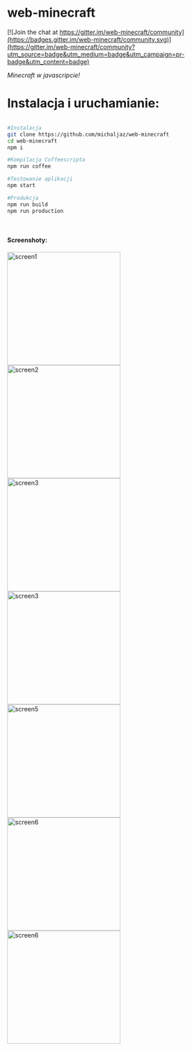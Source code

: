 # web-minecraft

[![Join the chat at https://gitter.im/web-minecraft/community](https://badges.gitter.im/web-minecraft/community.svg)](https://gitter.im/web-minecraft/community?utm_source=badge&utm_medium=badge&utm_campaign=pr-badge&utm_content=badge)

<i>Minecraft w javascripcie!</i>

<i>
</i>
<h1>Instalacja i uruchamianie:</h1>

```bash

#Instalacja
git clone https://github.com/michaljaz/web-minecraft
cd web-minecraft
npm i

#Kompilacja Coffeescripta
npm run coffee

#Testowanie aplikacji
npm start

#Produkcja
npm run build
npm run production

```
<br>
<h4>Screenshoty:</h4>

[<img src="https://i.ibb.co/kmhv1tF/screen1.png" alt="screen1" width="260">](https://i.ibb.co/kmhv1tF/screen1.png)
[<img src="https://i.ibb.co/Q9WCSXR/screen2.png" alt="screen2" width="260">](https://i.ibb.co/Q9WCSXR/screen2.png)
[<img src="https://i.ibb.co/HKwR1kK/screen3.png" alt="screen3" width="260">](https://i.ibb.co/HKwR1kK/screen3.png)
[<img src="https://i.ibb.co/9pRSqVM/Screenshot-from-2020-11-01-18-03-37.png" alt="screen3" width="260">](https://i.ibb.co/9pRSqVM/Screenshot-from-2020-11-01-18-03-37.png)
[<img src="https://i.ibb.co/CnXjfVB/screen5.png" alt="screen5" width="260">](https://i.ibb.co/CnXjfVB/screen5.png)
[<img src="https://i.ibb.co/92CcWR7/screen6.png" alt="screen6" width="260">](https://i.ibb.co/92CcWR7/screen6.png)
[<img src="https://i.ibb.co/bgVgNRM/screen7.png" alt="screen6" width="260">](https://i.ibb.co/bgVgNRM/screen7.png)
